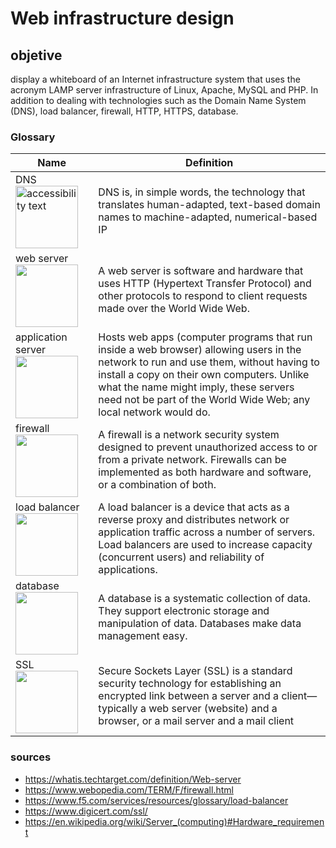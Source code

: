 # Web infrastructure design

## objetive 

display a whiteboard of an Internet infrastructure system that uses the acronym LAMP server infrastructure of Linux, Apache, MySQL and PHP. In addition to dealing with technologies such as the Domain Name System (DNS), load balancer, firewall, HTTP, HTTPS, database.

### Glossary
                    
Name  | Definition
------------- | ------------
  DNS<img src="https://img.icons8.com/all/500/dns.png" width="100px" alt="accessibility text"> | DNS is, in simple words, the technology that translates human-adapted, text-based domain names to machine-adapted, numerical-based IP
web server<img src=" https://w7.pngwing.com/pngs/508/402/png-transparent-web-server-world-wide-web-icon-vpn-s-computer-network-globe-world.png"  width="100px"> | A web server is software and hardware that uses HTTP (Hypertext Transfer Protocol) and other protocols to respond to client requests made over the World Wide Web.
 application server<img src="https://www.pinclipart.com/picdir/middle/40-402329_computer-servers-application-server-computer-icons-database-server.png" width="100px"> |   Hosts web apps (computer programs that run inside a web browser) allowing users in the network to run and use them, without having to install a copy on their own computers. Unlike what the name might imply, these servers need not be part of the World Wide Web; any local network would do. 
 firewall<img src="https://st.depositphotos.com/1853861/4172/v/450/depositphotos_41724719-stock-illustration-firewall-icon.jpg " width="100px"> | A firewall is a network security system designed to prevent unauthorized access to or from a private network. Firewalls can be implemented as both hardware and software, or a combination of both. 
load balancer<img src="https://upload.wikimedia.org/wikipedia/commons/thumb/d/d2/AWS_Simple_Icons_Networking_Amazon_Elastic_Load_Balancer.svg/1024px-AWS_Simple_Icons_Networking_Amazon_Elastic_Load_Balancer.svg.png " width="100px"> |A load balancer is a device that acts as a reverse proxy and distributes network or application traffic across a number of servers. Load balancers are used to increase capacity (concurrent users) and reliability of applications.
  database<img src=" https://static.thenounproject.com/png/36146-200.png" width="100px">|A database is a systematic collection of data. They support electronic storage and manipulation of data. Databases make data management easy. 
 SSL<img src=" https://cdn3.iconfinder.com/data/icons/got-idea-vol-2/128/lock_ssl-512.png" width="100px"> | Secure Sockets Layer (SSL) is a standard security technology for establishing an encrypted link between a server and a client—typically a web server (website) and a browser, or a mail server and a mail client 


### sources
 - https://whatis.techtarget.com/definition/Web-server
 - https://www.webopedia.com/TERM/F/firewall.html
 - https://www.f5.com/services/resources/glossary/load-balancer
 - https://www.digicert.com/ssl/
 - https://en.wikipedia.org/wiki/Server_(computing)#Hardware_requirement
